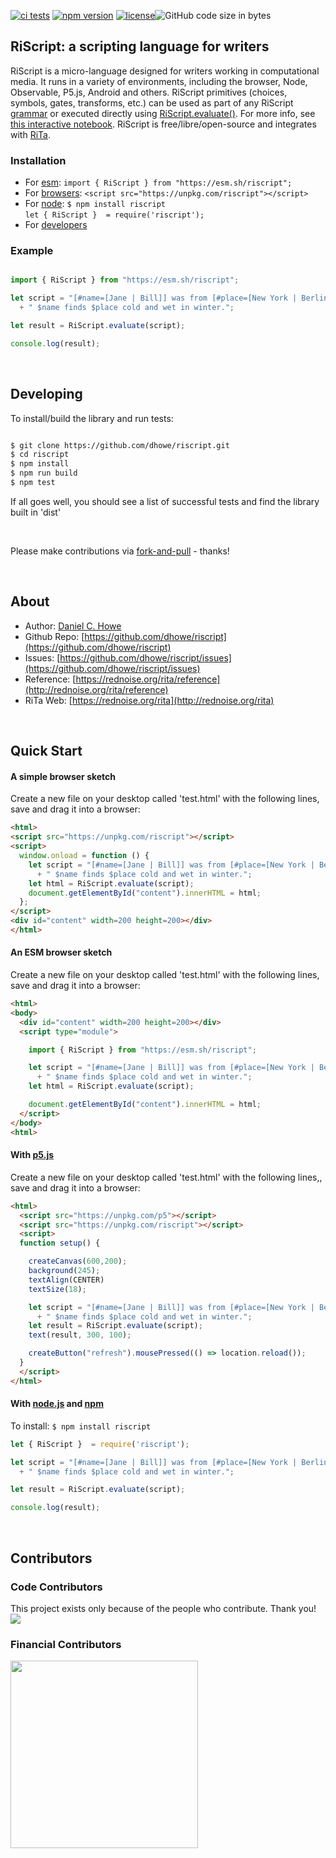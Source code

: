 <a href="https://github.com/dhowe/riscript/actions"><img src="https://github.com/dhowe/riscript/actions/workflows/node.js.yml/badge.svg" alt="ci tests"></a>  <a href="https://www.npmjs.com/package/riscript"> <img src="https://img.shields.io/npm/v/riscript.svg" alt="npm version"></a> <a href="https://www.gnu.org/licenses/gpl-3.0.en.html"><img src="https://img.shields.io/badge/license-GPL-orange.svg" alt="license"></a>![GitHub code size in bytes](https://img.shields.io/github/languages/code-size/dhowe/riscript?label=size)

## RiScript: a scripting language for writers

RiScript is a micro-language designed for writers working in computational media. It runs in a variety of environments, including the browser, Node, Observable, P5.js, Android and others. RiScript primitives (choices, symbols, gates, transforms, etc.) can be used as part of any RiScript [grammar](https://rednoise.org/rita/reference/RiScript/grammar/) or executed directly using [RiScript.evaluate()](https://rednoise.org/rita/reference/RiScript/grammar/). For more info, see [this interactive notebook](https://observablehq.com/@dhowe/riscript). RiScript is free/libre/open-source and integrates with [RiTa](https://rednoise.org/rita).

### Installation

* For [esm](#an-esm-browser-sketch): ```import { RiScript } from "https://esm.sh/riscript";```
* For [browsers](#a-simple-browser-sketch): ```<script src="https://unpkg.com/riscript"></script>```
* For [node](#with-nodejs-and-npm): `$ npm install riscript`  
 ```let { RiScript }  = require('riscript');```
* For [developers](#developing)


### Example

```javascript

import { RiScript } from "https://esm.sh/riscript";

let script = "[#name=[Jane | Bill]] was from [#place=[New York | Berlin]]."
  + " $name finds $place cold and wet in winter.";

let result = RiScript.evaluate(script);

console.log(result);
```

<br>

## Developing
To install/build the library and run tests:
```sh

$ git clone https://github.com/dhowe/riscript.git
$ cd riscript 
$ npm install
$ npm run build 
$ npm test

```
If all goes well, you should see a list of successful tests and find the library built in 'dist'

<br>

Please make contributions via [fork-and-pull](https://reflectoring.io/github-fork-and-pull/) - thanks!

<br>

## About

* Author:   [Daniel C. Howe](http://rednoise.org/daniel)
* Github Repo:       [https://github.com/dhowe/riscript](https://github.com/dhowe/riscript)
* Issues:       [https://github.com/dhowe/riscript/issues](https://github.com/dhowe/riscript/issues)
* Reference:    [https://rednoise.org/rita/reference](http://rednoise.org/rita/reference)
* RiTa Web:          [https://rednoise.org/rita](http://rednoise.org/rita)

&nbsp;

## Quick Start 

#### A simple browser sketch
 
Create a new file on your desktop called 'test.html' with the following lines, save and drag it into a browser:

```html
<html>
<script src="https://unpkg.com/riscript"></script>
<script>
  window.onload = function () {
    let script = "[#name=[Jane | Bill]] was from [#place=[New York | Berlin | Shanghai]]."
      + " $name finds $place cold and wet in winter.";
    let html = RiScript.evaluate(script);
    document.getElementById("content").innerHTML = html;
  };
</script>
<div id="content" width=200 height=200></div>
</html>
```

#### An ESM browser sketch
 
Create a new file on your desktop called 'test.html' with the following lines, save and drag it into a browser:

```html
<html>
<body>
  <div id="content" width=200 height=200></div>
  <script type="module">

    import { RiScript } from "https://esm.sh/riscript";

    let script = "[#name=[Jane | Bill]] was from [#place=[New York | Berlin | Shanghai]]."
      + " $name finds $place cold and wet in winter.";
    let html = RiScript.evaluate(script);

    document.getElementById("content").innerHTML = html; 
  </script>
</body>
<html>
```

#### With [p5.js](http://p5js.org/)
 
Create a new file on your desktop called 'test.html' with the following lines,, save and drag it into a browser:

```html
<html>
  <script src="https://unpkg.com/p5"></script>
  <script src="https://unpkg.com/riscript"></script>
  <script>
  function setup() {

    createCanvas(600,200);
    background(245);
    textAlign(CENTER)
    textSize(18);

    let script = "[#name=[Jane | Bill]] was from [#place=[New York | Berlin | Shanghai]]."
      + " $name finds $place cold and wet in winter.";
    let result = RiScript.evaluate(script);
    text(result, 300, 100);

    createButton("refresh").mousePressed(() => location.reload());
  }
  </script>
</html>
```

#### With [node.js](http://nodejs.org/) and [npm](https://www.npmjs.com/)
 
To install: `$ npm install riscript`

```javascript
let { RiScript }  = require('riscript');

let script = "[#name=[Jane | Bill]] was from [#place=[New York | Berlin | Shanghai]]."
  + " $name finds $place cold and wet in winter.";

let result = RiScript.evaluate(script);

console.log(result);
```

&nbsp;

## Contributors

### Code Contributors

This project exists only because of the people who contribute. Thank you!
<a href="https://github.com/dhowe/riscript/graphs/contributors"><img src="https://opencollective.com/RiTa/contributors.svg?width=890&button=false" /></a>

### Financial Contributors
<a href="https://opencollective.com/rita/donate" target="_blank">
  <img src="https://opencollective.com/rita/contribute/button@2x.png?color=blue" width=300 />
</a>

